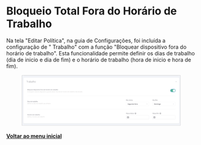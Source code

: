 # Bloqueio Total Fora do Horário de Trabalho

Na tela "Editar Política", na guia de Configurações, foi incluída a configuração de " Trabalho" com a função "Bloquear dispositivo fora do horário de trabalho".  Esta funcionalidade permite definir os dias de trabalho (dia de inicio e dia de fim)  e o horário de trabalho (hora de inicio e hora de fim).

<figure><img src="../../../.gitbook/assets/image (238).png" alt=""><figcaption></figcaption></figure>

[**Voltar ao menu inicial** ](./)
